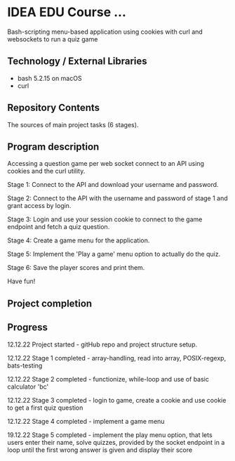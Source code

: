 # IDEA EDU Course ...

Bash-scripting menu-based application using cookies with curl and websockets to run a quiz game

## Technology / External Libraries

- bash 5.2.15 on macOS
- curl

## Repository Contents

The sources of main project tasks (6 stages).

## Program description

Accessing a question game per web socket connect to an API using cookies and the curl utility.

Stage 1: Connect to the API and download your username and password.

Stage 2: Connect to the API with the username and password of stage 1 and grant access by login.

Stage 3: Login and use your session cookie to connect to the game endpoint and fetch a quiz question.

Stage 4: Create a game menu for the application.

Stage 5: Implement the 'Play a game' menu option to actually do the quiz.

Stage 6: Save the player scores and print them.

Have fun!

## Project completion

[Project was completed on 10.11.22.]: #

## Progress

12.12.22 Project started - gitHub repo and project structure setup.

12.12.22 Stage 1 completed - array-handling, read into array, POSIX-regexp, bats-testing

12.12.22 Stage 2 completed - functionize, while-loop and use of basic calculator 'bc'

12.12.22 Stage 3 completed - login to game, create a cookie and use cookie to get a first quiz question

12.12.22 Stage 4 completed - implement a game menu

19.12.22 Stage 5 completed - implement the play menu option, that lets users enter their name, solve quizzes, provided by 
the socket endpoint in a loop until the first wrong answer is given and display their score
